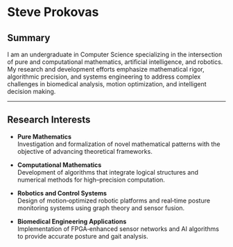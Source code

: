 # Steve Prokovas

## Summary

I am an undergraduate in Computer Science specializing in the intersection of pure and computational mathematics, artificial intelligence, and robotics. My research and development efforts emphasize mathematical rigor, algorithmic precision, and systems engineering to address complex challenges in biomedical analysis, motion optimization, and intelligent decision making.

---

## Research Interests

- **Pure Mathematics**  
  Investigation and formalization of novel mathematical patterns with the objective of advancing theoretical frameworks.

- **Computational Mathematics**  
  Development of algorithms that integrate logical structures and numerical methods for high–precision computation.

- **Robotics and Control Systems**  
  Design of motion‑optimized robotic platforms and real‑time posture monitoring systems using graph theory and sensor fusion.

- **Biomedical Engineering Applications**  
  Implementation of FPGA‑enhanced sensor networks and AI algorithms to provide accurate posture and gait analysis.
